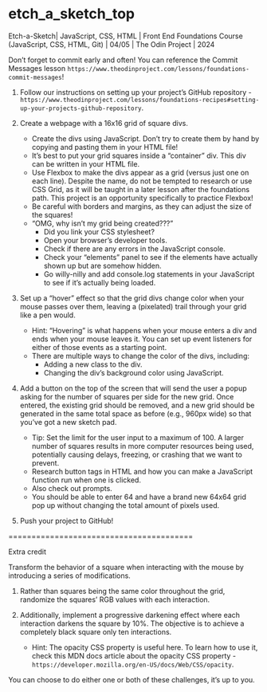 # etch_a_sketch_top
Etch-a-Sketch| JavaScript, CSS, HTML | Front End Foundations Course (JavaScript, CSS, HTML, Git) | 04/05 | The Odin Project | 2024

Don’t forget to commit early and often! You can reference the Commit Messages lesson ` https://www.theodinproject.com/lessons/foundations-commit-messages `!

1. Follow our instructions on setting up your project’s GitHub repository - ` https://www.theodinproject.com/lessons/foundations-recipes#setting-up-your-projects-github-repository `.

2. Create a webpage with a 16x16 grid of square divs.
	- Create the divs using JavaScript. Don’t try to create them by hand by copying and pasting them in your HTML file!
	- It’s best to put your grid squares inside a “container” div. This div can be written in your HTML file.
	- Use Flexbox to make the divs appear as a grid (versus just one on each line). Despite the name, do not be tempted to research or use CSS Grid, as it will be taught in a later lesson after the foundations path. This project is an opportunity specifically to practice Flexbox!
	- Be careful with borders and margins, as they can adjust the size of the squares!
	- “OMG, why isn’t my grid being created???”
		- Did you link your CSS stylesheet?
		- Open your browser’s developer tools.
		- Check if there are any errors in the JavaScript console.
		- Check your “elements” panel to see if the elements have actually shown up but are somehow hidden.
		- Go willy-nilly and add console.log statements in your JavaScript to see if it’s actually being loaded.

3. Set up a “hover” effect so that the grid divs change color when your mouse passes over them, leaving a (pixelated) trail through your grid like a pen would.
	- Hint: “Hovering” is what happens when your mouse enters a div and ends when your mouse leaves it. You can set up event listeners for either of those events as a starting point.
	- There are multiple ways to change the color of the divs, including:
		- Adding a new class to the div.
		- Changing the div’s background color using JavaScript.

4. Add a button on the top of the screen that will send the user a popup asking for the number of squares per side for the new grid. Once entered, the existing grid should be removed, and a new grid should be generated in the same total space as before (e.g., 960px wide) so that you’ve got a new sketch pad.
	- Tip: Set the limit for the user input to a maximum of 100. A larger number of squares results in more computer resources being used, potentially causing delays, freezing, or crashing that we want to prevent.
	- Research button tags in HTML and how you can make a JavaScript function run when one is clicked.
	- Also check out prompts.
	- You should be able to enter 64 and have a brand new 64x64 grid pop up without changing the total amount of pixels used.

5. Push your project to GitHub!

========================================

Extra credit

Transform the behavior of a square when interacting with the mouse by introducing a series of modifications.

1. Rather than squares being the same color throughout the grid, randomize the squares’ RGB values with each interaction.

2. Additionally, implement a progressive darkening effect where each interaction darkens the square by 10%. The objective is to achieve a completely black square only ten interactions.
	- Hint: The opacity CSS property is useful here. To learn how to use it, check this MDN docs article about the opacity CSS property - ` https://developer.mozilla.org/en-US/docs/Web/CSS/opacity `.

You can choose to do either one or both of these challenges, it’s up to you.
